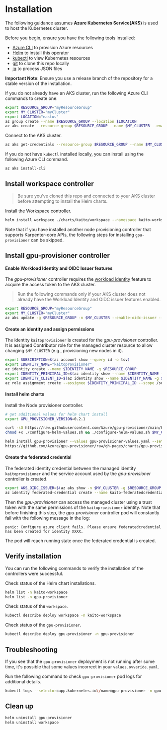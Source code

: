 # Installation

The following guidance assumes **Azure Kubernetes Service(AKS)** is used to host
the Kubernetes cluster.

Before you begin, ensure you have the following tools installed:

- [Azure CLI](https://learn.microsoft.com/cli/azure/install-azure-cli) to
  provision Azure resources
- [Helm](https://helm.sh) to install this operator
- [kubectl](https://kubernetes.io/docs/tasks/tools/) to view Kubernetes
  resources
- [git](https://git-scm.com/downloads) to clone this repo locally
- [jq](https://jqlang.github.io/jq/download) to process JSON files

**Important Note**: Ensure you use a release branch of the repository for a
stable version of the installation.

If you do not already have an AKS cluster, run the following Azure CLI commands
to create one:

```bash
export RESOURCE_GROUP="myResourceGroup"
export MY_CLUSTER="myCluster"
export LOCATION="eastus"
az group create --name $RESOURCE_GROUP --location $LOCATION
az aks create --resource-group $RESOURCE_GROUP --name $MY_CLUSTER --enable-oidc-issuer --enable-workload-identity --enable-managed-identity --generate-ssh-keys
```

Connect to the AKS cluster.

```bash
az aks get-credentials --resource-group $RESOURCE_GROUP --name $MY_CLUSTER
```

If you do not have `kubectl` installed locally, you can install using the
following Azure CLI command.

```bash
az aks install-cli
```

## Install workspace controller

> Be sure you've cloned this repo and connected to your AKS cluster before
> attempting to install the Helm charts.

Install the Workspace controller.

```bash
helm install workspace ./charts/kaito/workspace --namespace kaito-workspace --create-namespace
```

Note that if you have installed another node provisioning controller that
supports Karpenter-core APIs, the following steps for installing
`gpu-provisioner` can be skipped.

## Install gpu-provisioner controller

#### Enable Workload Identity and OIDC Issuer features

The _gpu-provisioner_ controller requires the
[workload identity](https://learn.microsoft.com/azure/aks/workload-identity-overview?tabs=dotnet)
feature to acquire the access token to the AKS cluster.

> Run the following commands only if your AKS cluster does not already have the
> Workload Identity and OIDC issuer features enabled.

```bash
export RESOURCE_GROUP="myResourceGroup"
export MY_CLUSTER="myCluster"
az aks update -g $RESOURCE_GROUP -n $MY_CLUSTER --enable-oidc-issuer --enable-workload-identity --enable-managed-identity
```

#### Create an identity and assign permissions

The identity `kaitoprovisioner` is created for the _gpu-provisioner_ controller.
It is assigned Contributor role for the managed cluster resource to allow
changing `$MY_CLUSTER` (e.g., provisioning new nodes in it).

```bash
export SUBSCRIPTION=$(az account show --query id -o tsv)
export IDENTITY_NAME="kaitoprovisioner"
az identity create --name $IDENTITY_NAME -g $RESOURCE_GROUP
export IDENTITY_PRINCIPAL_ID=$(az identity show --name $IDENTITY_NAME -g $RESOURCE_GROUP --subscription $SUBSCRIPTION --query 'principalId' -o tsv)
export IDENTITY_CLIENT_ID=$(az identity show --name $IDENTITY_NAME -g $RESOURCE_GROUP --subscription $SUBSCRIPTION --query 'clientId' -o tsv)
az role assignment create --assignee $IDENTITY_PRINCIPAL_ID --scope /subscriptions/$SUBSCRIPTION/resourceGroups/$RESOURCE_GROUP/providers/Microsoft.ContainerService/managedClusters/$MY_CLUSTER  --role "Contributor"
```

#### Install helm charts

Install the Node provisioner controller.

```bash
# get additional values for helm chart install
export GPU_PROVISIONER_VERSION=0.2.1

curl -sO https://raw.githubusercontent.com/Azure/gpu-provisioner/main/hack/deploy/configure-helm-values.sh
chmod +x ./configure-helm-values.sh && ./configure-helm-values.sh $MY_CLUSTER $RESOURCE_GROUP $IDENTITY_NAME

helm install gpu-provisioner --values gpu-provisioner-values.yaml --set settings.azure.clusterName=$MY_CLUSTER --wait \
https://github.com/Azure/gpu-provisioner/raw/gh-pages/charts/gpu-provisioner-$GPU_PROVISIONER_VERSION.tgz --namespace gpu-provisioner --create-namespace
```

#### Create the federated credential

The federated identity credential between the managed identity
`kaitoprovisioner` and the service account used by the _gpu-provisioner_
controller is created.

```bash
export AKS_OIDC_ISSUER=$(az aks show -n $MY_CLUSTER -g $RESOURCE_GROUP --subscription $SUBSCRIPTION --query "oidcIssuerProfile.issuerUrl" -o tsv)
az identity federated-credential create --name kaito-federatedcredential --identity-name $IDENTITY_NAME -g $RESOURCE_GROUP --issuer $AKS_OIDC_ISSUER --subject system:serviceaccount:"gpu-provisioner:gpu-provisioner" --audience api://AzureADTokenExchange --subscription $SUBSCRIPTION
```

Then the _gpu-provisioner_ can access the managed cluster using a trust token
with the same permissions of the `kaitoprovisioner` identity. Note that before
finishing this step, the _gpu-provisioner_ controller pod will constantly fail
with the following message in the log:

```
panic: Configure azure client fails. Please ensure federatedcredential has been created for identity XXXX.
```

The pod will reach running state once the federated credential is created.

## Verify installation

You can run the following commands to verify the installation of the controllers
were successful.

Check status of the Helm chart installations.

```bash
helm list -n kaito-workspace
helm list -n gpu-provisioner
```

Check status of the `workspace`.

```bash
kubectl describe deploy workspace -n kaito-workspace
```

Check status of the `gpu-provisioner`.

```bash
kubectl describe deploy gpu-provisioner -n gpu-provisioner
```

## Troubleshooting

If you see that the `gpu-provisioner` deployment is not running after some time,
it's possible that some values incorrect in your `values.ovveride.yaml`.

Run the following command to check `gpu-provisioner` pod logs for additional
details.

```bash
kubectl logs --selector=app.kubernetes.io\/name=gpu-provisioner -n gpu-provisioner
```

## Clean up

```bash
helm uninstall gpu-provisioner
helm uninstall workspace
```
